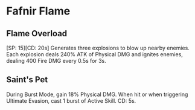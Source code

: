 # Fafnir Flame

## Flame Overload

[SP: 15][CD: 20s] Generates three explosions to blow up nearby enemies. Each explosion deals 240% ATK of Physical DMG and ignites enemies, dealing 400 Fire DMG every 0.5s for 3s.

## Saint's Pet

During Burst Mode, gain 18% Physical DMG. When hit or when triggering Ultimate Evasion, cast 1 burst of Active Skill. CD: 5s.